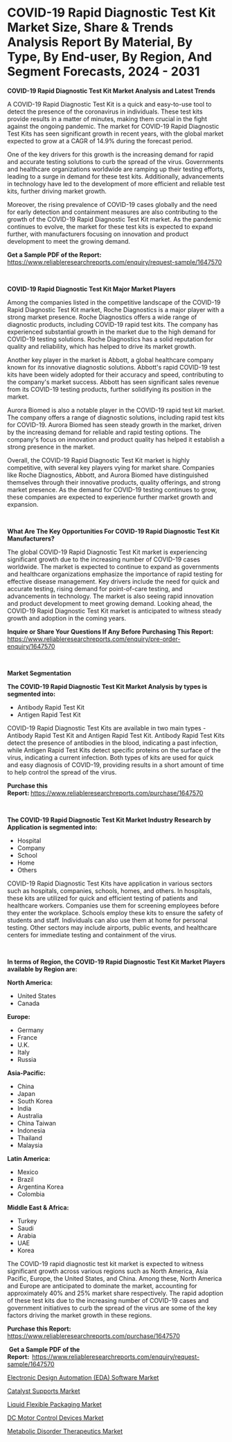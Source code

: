 <p><h1>COVID-19 Rapid Diagnostic Test Kit Market Size, Share & Trends Analysis Report By Material, By Type, By End-user, By Region, And Segment Forecasts, 2024 - 2031</h1></p><p><strong>COVID-19 Rapid Diagnostic Test Kit Market Analysis and Latest Trends</strong></p>
<p><p>A COVID-19 Rapid Diagnostic Test Kit is a quick and easy-to-use tool to detect the presence of the coronavirus in individuals. These test kits provide results in a matter of minutes, making them crucial in the fight against the ongoing pandemic. The market for COVID-19 Rapid Diagnostic Test Kits has seen significant growth in recent years, with the global market expected to grow at a CAGR of 14.9% during the forecast period. </p><p>One of the key drivers for this growth is the increasing demand for rapid and accurate testing solutions to curb the spread of the virus. Governments and healthcare organizations worldwide are ramping up their testing efforts, leading to a surge in demand for these test kits. Additionally, advancements in technology have led to the development of more efficient and reliable test kits, further driving market growth.</p><p>Moreover, the rising prevalence of COVID-19 cases globally and the need for early detection and containment measures are also contributing to the growth of the COVID-19 Rapid Diagnostic Test Kit market. As the pandemic continues to evolve, the market for these test kits is expected to expand further, with manufacturers focusing on innovation and product development to meet the growing demand.</p></p>
<p><strong>Get a Sample PDF of the Report:&nbsp;</strong> <a href="https://www.reliableresearchreports.com/enquiry/request-sample/1647570">https://www.reliableresearchreports.com/enquiry/request-sample/1647570</a></p>
<p>&nbsp;</p>
<p><strong>COVID-19 Rapid Diagnostic Test Kit Major Market Players</strong></p>
<p><p>Among the companies listed in the competitive landscape of the COVID-19 Rapid Diagnostic Test Kit market, Roche Diagnostics is a major player with a strong market presence. Roche Diagnostics offers a wide range of diagnostic products, including COVID-19 rapid test kits. The company has experienced substantial growth in the market due to the high demand for COVID-19 testing solutions. Roche Diagnostics has a solid reputation for quality and reliability, which has helped to drive its market growth.</p><p>Another key player in the market is Abbott, a global healthcare company known for its innovative diagnostic solutions. Abbott's rapid COVID-19 test kits have been widely adopted for their accuracy and speed, contributing to the company's market success. Abbott has seen significant sales revenue from its COVID-19 testing products, further solidifying its position in the market.</p><p>Aurora Biomed is also a notable player in the COVID-19 rapid test kit market. The company offers a range of diagnostic solutions, including rapid test kits for COVID-19. Aurora Biomed has seen steady growth in the market, driven by the increasing demand for reliable and rapid testing options. The company's focus on innovation and product quality has helped it establish a strong presence in the market.</p><p>Overall, the COVID-19 Rapid Diagnostic Test Kit market is highly competitive, with several key players vying for market share. Companies like Roche Diagnostics, Abbott, and Aurora Biomed have distinguished themselves through their innovative products, quality offerings, and strong market presence. As the demand for COVID-19 testing continues to grow, these companies are expected to experience further market growth and expansion.</p></p>
<p>&nbsp;</p>
<p><strong>What Are The Key Opportunities For COVID-19 Rapid Diagnostic Test Kit Manufacturers?</strong></p>
<p><p>The global COVID-19 Rapid Diagnostic Test Kit market is experiencing significant growth due to the increasing number of COVID-19 cases worldwide. The market is expected to continue to expand as governments and healthcare organizations emphasize the importance of rapid testing for effective disease management. Key drivers include the need for quick and accurate testing, rising demand for point-of-care testing, and advancements in technology. The market is also seeing rapid innovation and product development to meet growing demand. Looking ahead, the COVID-19 Rapid Diagnostic Test Kit market is anticipated to witness steady growth and adoption in the coming years.</p></p>
<p><strong>Inquire or Share Your Questions If Any Before Purchasing This Report:</strong> <a href="https://www.reliableresearchreports.com/enquiry/pre-order-enquiry/1647570">https://www.reliableresearchreports.com/enquiry/pre-order-enquiry/1647570</a></p>
<p>&nbsp;</p>
<p><strong>Market Segmentation</strong></p>
<p><strong>The COVID-19 Rapid Diagnostic Test Kit Market Analysis by types is segmented into:</strong></p>
<p><ul><li>Antibody Rapid Test Kit</li><li>Antigen Rapid Test Kit</li></ul></p>
<p><p>COVID-19 Rapid Diagnostic Test Kits are available in two main types - Antibody Rapid Test Kit and Antigen Rapid Test Kit. Antibody Rapid Test Kits detect the presence of antibodies in the blood, indicating a past infection, while Antigen Rapid Test Kits detect specific proteins on the surface of the virus, indicating a current infection. Both types of kits are used for quick and easy diagnosis of COVID-19, providing results in a short amount of time to help control the spread of the virus.</p></p>
<p><strong>Purchase this Report:&nbsp;</strong><a href="https://www.reliableresearchreports.com/purchase/1647570">https://www.reliableresearchreports.com/purchase/1647570</a></p>
<p>&nbsp;</p>
<p><strong>The COVID-19 Rapid Diagnostic Test Kit Market Industry Research by Application is segmented into:</strong></p>
<p><ul><li>Hospital</li><li>Company</li><li>School</li><li>Home</li><li>Others</li></ul></p>
<p><p>COVID-19 Rapid Diagnostic Test Kits have application in various sectors such as hospitals, companies, schools, homes, and others. In hospitals, these kits are utilized for quick and efficient testing of patients and healthcare workers. Companies use them for screening employees before they enter the workplace. Schools employ these kits to ensure the safety of students and staff. Individuals can also use them at home for personal testing. Other sectors may include airports, public events, and healthcare centers for immediate testing and containment of the virus.</p></p>
<p>&nbsp;</p>
<p><strong>In terms of Region, the COVID-19 Rapid Diagnostic Test Kit Market Players available by Region are:</strong></p>
<p>
    <p> <strong> North America: </strong>
        <ul>
            <li>United States</li>
            <li>Canada</li>
        </ul>
        </p> 
    <p> <strong> Europe: </strong>
        <ul>
            <li>Germany</li>
            <li>France</li>
            <li>U.K.</li>
            <li>Italy</li>
            <li>Russia</li>
        </ul>
        </p> 
    <p> <strong> Asia-Pacific: </strong>
        <ul>
            <li>China</li>
            <li>Japan</li>
            <li>South Korea</li>
            <li>India</li>
            <li>Australia</li>
            <li>China Taiwan</li>
            <li>Indonesia</li>
            <li>Thailand</li>
            <li>Malaysia</li>
        </ul>
        </p> 
    <p> <strong> Latin America: </strong>
        <ul>
            <li>Mexico</li>
            <li>Brazil</li>
            <li>Argentina Korea</li>
            <li>Colombia</li>
        </ul>
        </p> 
    <p> <strong> Middle East & Africa: </strong>
        <ul>
            <li>Turkey</li>
            <li>Saudi</li>
            <li>Arabia</li>
            <li>UAE</li>
            <li>Korea</li>
        </ul>
    </p>
    </p>
<p><p>The COVID-19 rapid diagnostic test kit market is expected to witness significant growth across various regions such as North America, Asia Pacific, Europe, the United States, and China. Among these, North America and Europe are anticipated to dominate the market, accounting for approximately 40% and 25% market share respectively. The rapid adoption of these test kits due to the increasing number of COVID-19 cases and government initiatives to curb the spread of the virus are some of the key factors driving the market growth in these regions.</p></p>
<p><strong>Purchase this Report: </strong><a href="https://www.reliableresearchreports.com/purchase/1647570">https://www.reliableresearchreports.com/purchase/1647570</a></p>
<p>&nbsp;<strong>Get a Sample PDF of the Report:&nbsp;&nbsp;</strong><a href="https://www.reliableresearchreports.com/enquiry/request-sample/1647570">https://www.reliableresearchreports.com/enquiry/request-sample/1647570</a></p>
<p><strong></strong></p>
<p><p><a href="https://cat-emmental-94b.notion.site/Global-Electronic-Design-Automation-EDA-Software-Market-Size-and-Market-Trends-Insights-and-Proje-18b4f050447f4b18914c3f83a88a16e3">Electronic Design Automation (EDA) Software Market</a></p><p><a href="https://view.publitas.com/reportprime-1/catalyst-supports-market-size-share-trends-analysis-report-by-application-regional-outlook-competitive-strategies-and-segment-forecasts-2024-2031/">Catalyst Supports Market</a></p><p><a href="https://view.publitas.com/reportprime-1/liquid-flexible-packaging-market-size-and-examines-its-market-scope-with-a-primary-focus-on-growth-opportunities-and-forecasted-trends-spanning-from-2024-to-2031/">Liquid Flexible Packaging Market</a></p><p><a href="https://cat-emmental-94b.notion.site/DC-Motor-Control-Devices-Market-Research-Report-Reveals-The-Latest-Trends-And-Opportunities-of-this--d93a4ca6d57745fe8e4cce9011ff7574">DC Motor Control Devices Market</a></p><p><a href="https://silk-columnist-571.notion.site/Metabolic-Disorder-Therapeutics-Market-Size-Focuses-on-Market-Dynamics-In-Depth-Analysis-and-Future-ce86efbfeb5e4ccfa272167fe623eba0">Metabolic Disorder Therapeutics Market</a></p></p>